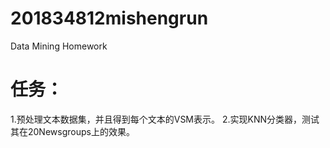 # 201834812mishengrun
Data Mining Homework
# 任务：
1.预处理文本数据集，并且得到每个文本的VSM表示。
2.实现KNN分类器，测试其在20Newsgroups上的效果。
